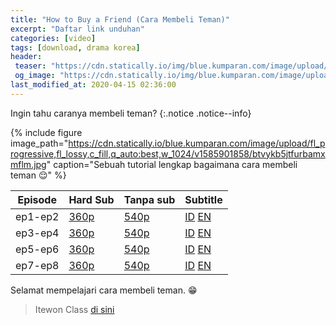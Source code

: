 ```yaml
---
title: "How to Buy a Friend (Cara Membeli Teman)"
excerpt: "Daftar link unduhan"
categories: [video]
tags: [download, drama korea]
header:
 teaser: "https://cdn.statically.io/img/blue.kumparan.com/image/upload/fl_progressive,fl_lossy,c_fill,q_auto:best,w_480/v1585901855/hkvaekly8douczryxlor.jpg"
 og_image: "https://cdn.statically.io/img/blue.kumparan.com/image/upload/fl_progressive,fl_lossy,c_fill,q_auto:best,w_1024/v1585901858/btvykb5jtfurbamxmflm.jpg"
last_modified_at: 2020-04-15 02:36:00
---
```

Ingin tahu caranya membeli teman?
{:.notice .notice--info}

{% include figure image_path="https://cdn.statically.io/blue.kumparan.com/image/upload/fl_progressive,fl_lossy,c_fill,q_auto:best,w_1024/v1585901858/btvykb5jtfurbamxmflm.jpg" caption="Sebuah tutorial lengkap bagaimana cara membeli teman 😌" %}

Episode|Hard Sub|Tanpa sub|Subtitle|
---|---|---|---
ep1-ep2|[360p](https://www.catetan.pw/zippyshare?srv=106&cde=vy8lbC3C&st1=ep1-2&st2=360p)|[540p](https://www.catetan.pw/zippshare?srv=60&cde=NeXyj8kS&st1=ep1-2&st2=540p)|[ID](/subscene?subtitles=how-to-buy-a-friend-friendship-contract-gyeyakwoojung&lang=indonesian&id=2183718) [EN](/subscene?subtitles=how-to-buy-a-friend-friendship-contract-gyeyakwoojung&lang=english&id=2183056)
ep3-ep4|[360p](https://www.catetan.pw/zippyshare?srv=9&cde=PePbotHo&st1=ep3-4&st2=360p)|[540p](https://www.catetan.pw/zippyshare?srv=101&cde=kG7hf4Q7&st1=ep3-4&st2=540p)|[ID](/subscene?subtitles=how-to-buy-a-friend-friendship-contract-gyeyakwoojung&lang=indonesian&id=2184717) [EN](/subscene?subtitles=how-to-buy-a-friend-friendship-contract-gyeyakwoojung&lang=english&id=2183729)
ep5-ep6|[360p](https://www.catetan.pw/zippyshare?srv=95&cde=UtiieB1l&st1=ep5-6&st2=360p)|[540p](https://www.catetan.pw/zippyshare?srv=61&cde=vxuu4KjC&st1=ep5-6&st2=540p)|[ID](/subscene?subtitles=how-to-buy-a-friend-friendship-contract-gyeyakwoojung&lang=indonesian&id=2190773) [EN](/subscene?subtitles=how-to-buy-a-friend-friendship-contract-gyeyakwoojung&lang=english&id=2190200)
ep7-ep8|[360p](https://www.catetan.pw/zippyshare?srv=73&st1=ep7-8&cde=ncZzqegL&st2=360p)|[540p](https://www.catetan.pw/zippyshare?srv=44&cde=DMYStcI2&st1=ep7-8&st2=540p)|[ID](/subscene?subtitles=how-to-buy-a-friend-friendship-contract-gyeyakwoojung&lang=indonesian&id=2191511) [EN](/subscene?subtitles=how-to-buy-a-friend-friendship-contract-gyeyakwoojung&lang=english&id=2190939)

Selamat mempelajari cara membeli teman. 😁

> Itewon Class [di sini](/video/itaewon-class/)
